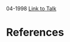 

04-1998
[Link to Talk](https://www.churchofjesuschrist.org/study/general-conference/1998/04/young-women-session?lang=eng)



# References
